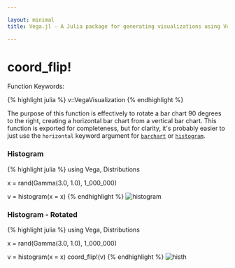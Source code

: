 ```yaml
---

layout: minimal
title: Vega.jl - A Julia package for generating visualizations using Vega

---
```


# coord_flip!

Function Keywords:

{% highlight julia %}
v::VegaVisualization
{% endhighlight %}

The purpose of this function is effectively to rotate a bar chart 90 degrees to the right, creating a horizontal bar chart from a vertical bar chart. This function is exported for completeness, but for clarity, it's probably easier to just use the `horizontal` keyword argument for [`barchart`](http://johnmyleswhite.github.io/Vega.jl/barplot.html) or [`histogram`](http://johnmyleswhite.github.io/Vega.jl/histogram.html).

### Histogram

{% highlight julia %}
using Vega, Distributions

x = rand(Gamma(3.0, 1.0), 1_000_000)

v = histogram(x = x)
{% endhighlight %}
<img src ="http://johnmyleswhite.github.io/Vega.jl/images/histogram.png" alt = "histogram" >

### Histogram - Rotated

{% highlight julia %}
using Vega, Distributions

x = rand(Gamma(3.0, 1.0), 1_000_000)

v = histogram(x = x)
coord_flip!(v)
{% endhighlight %}
<img src ="http://johnmyleswhite.github.io/Vega.jl/images/histh.png" alt = "histh">